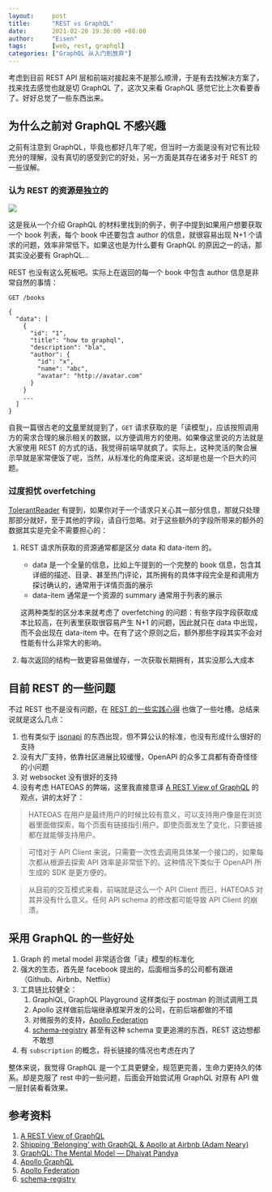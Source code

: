 ```yaml
---
layout:     post
title:      "REST vs GraphQL"
date:       2021-02-20 19:36:00 +08:00
author:     "Eisen"
tags:       [web, rest, graphql]
categories: ["GraphQL 从入门到放弃"]
---
```


考虑到目前 REST API 层和前端对接起来不是那么顺滑，于是有去找解决方案了，找来找去感觉也就是切 GraphQL 了，这次又来看 GraphQL 感觉它比上次看要香了。好好总觉了一些东西出来。

## 为什么之前对 GraphQL 不感兴趣

之前有注意到 GraphQL，毕竟也都好几年了呢，但当时一方面是没有对它有比较充分的理解，没有真切的感受到它的好处，另一方面是其存在诸多对于 REST 的一些误解。

### 认为 REST 的资源是独立的

![](https://images-1300693298.cos.ap-beijing.myqcloud.com/20210216231615.png)

这是我从一个介绍 GraphQL 的材料里找到的例子，例子中提到如果用户想要获取一个 book 列表，每个 book 中还要包含 author 的信息，就很容易出现 N+1 个请求的问题，效率非常低下。如果这也是为什么要有 GraphQL 的原因之一的话，那其实没必要有 GraphQL...

REST 也没有这么死板吧。实际上在返回的每一个 book 中包含 author 信息是非常自然的事情：

```
GET /books

{
  "data": [
    {
      "id": "1",
      "title": "how to graphql",
      "description": "bla",
      "author": {
        "id": "x",
        "name": "abc",
        "avatar": "http://avatar.com"
      }
    }
    ...
  ]
}
```

自我一篇很古老的[文章](/some-tips-for-ddd)里就提到了，`GET` 请求获取的是「读模型」，应该按照调用方的需求合理的展示相关的数据，以方便调用方的使用。如果像这里说的方法就是大家使用 REST 的方式的话，我觉得前端早就疯了。实际上，这种灵活的聚合展示早就是家常便饭了呢，当然，从标准化的角度来说，这却是也是一个巨大的问题。

### 过度担忧 overfetching

[TolerantReader](https://martinfowler.com/bliki/TolerantReader.html) 有提到，如果你对于一个请求只关心其一部分信息，那就只处理那部分就好，至于其他的字段，请自行忽略。对于这些额外的字段所带来的额外的数据其实是完全不需要担心的：

1. REST 请求所获取的资源通常都是区分 data 和 data-item 的。
   - data 是一个全量的信息，比如上午提到的一个完整的 book 信息，包含其详细的描述、目录、甚至热门评论，其所拥有的具体字段完全是和调用方探讨确认的，通常用于详情页面的展示
   - data-item 通常是一个资源的 summary 通常用于列表的展示
   
   这两种类型的区分本来就考虑了 overfetching 的问题：有些字段字段获取成本比较高，在列表里获取很容易产生 N+1 的问题，因此就只在 data 中出现，而不会出现在 data-item 中。在有了这个原则之后，额外那些字段其实不会对性能有什么非常大的影响。
2. 每次返回的结构一致更容易做缓存，一次获取长期拥有，其实没那么大成本

## 目前 REST 的一些问题

不过 REST 也不是没有问题，在 [REST 的一些实践心得](/rest-practice) 也做了一些吐槽。总结来说就是这么几点：

1. 也有类似于 [jsonapi](https://jsonapi.org/) 的东西出现，但不算公认的标准，也没有形成什么很好的支持
2. 没有大厂支持，依靠社区进展比较缓慢，OpenAPI 的众多工具都有奇奇怪怪的小问题
3. 对 websocket 没有很好的支持
4. 没有考虑 HATEOAS 的弊端，这里我直接意译 [A REST View of GraphQL](https://hasura.io/blog/rest-view-of-graphql/) 的观点，讲的太好了：

  > HATEOAS 在用户是最终用户的时候比较有意义，可以支持用户像是在浏览器里面做探索，每个页面有链接指引用户。即使页面发生了变化，只要链接都在就能够支持用户。

  > 可惜对于 API Client 来说，只需要一次性去调用具体某一个接口的，如果每次都从根源去探索 API 效率是非常低下的。这种情况下类似于 OpenAPI 所生成的 SDK 是更方便的。

  > 从目前的交互模式来看，前端就是这么一个 API Client 而已，HATEOAS 对其并没有什么意义。任何 API schema 的修改都可能导致 API Client 的崩溃。


## 采用 GraphQL 的一些好处

1. Graph 的 metal model 非常适合做「读」模型的标准化
2. 强大的生态，首先是 facebook 提出的，后面相当多的公司都有跟进（Github、Airbnb、Netflix）
3. 工具链比较健全：
   1. GraphiQL, GraphQL Playground 这样类似于 postman 的测试调用工具
   2. Apollo 这样做前后端继承框架开发的公司，在前后端都做的不错
   3. 对微服务的支持，[Apollo Federation](https://www.apollographql.com/docs/federation/federation-spec/) 
   4. [schema-registry](https://github.com/pipedrive/graphql-schema-registry) 甚至有这种 schema 变更追溯的东西，REST 这边想都不敢想
4. 有 `subscription` 的概念，将长链接的情况也考虑在内了


整体来说，我觉得 GraphQL 是一个工具更健全，规范更完善，生命力更持久的体系。却是克服了 rest 中的一些问题，后面会开始尝试用 GraphQL 对原有 API 做一层封装看看效果。

## 参考资料

1. [A REST View of GraphQL](https://hasura.io/blog/rest-view-of-graphql/)
2. [Shipping 'Belonging' with GraphQL & Apollo at Airbnb (Adam Neary)](https://www.youtube.com/watch?v=JsvElHDuqoA)
3. [GraphQL: The Mental Model — Dhaivat Pandya](https://www.youtube.com/watch?v=zWhVAN4Tg6M)
4. [Apollo GraphQL](https://apollographql.com/)
5. [Apollo Federation](https://www.apollographql.com/docs/federation/federation-spec/)
6. [schema-registry](https://github.com/pipedrive/graphql-schema-registry)
